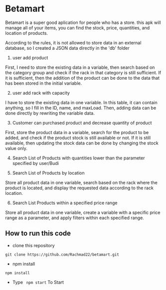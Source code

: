 # Betamart

Betamart is a super good aplication for people who has a store. this apk will manage all of your items, you can find the stock, price, quantities, and location of products.

According to the rules, it is not allowed to store data in an external database, so I created a JSON data directly in the 'db' folder

1. user add product

First, I need to store the existing data in a variable, then search based on the category group and check if the rack in that category is still sufficient. If it is sufficient, then the addition of the product can be done to the data that has been stored in the initial variable.

2. user add rack with capacity

I have to store the existing data in one variable. In this table, it can contain anything, so I fill in the ID, name, and maxLoad. Then, adding data can be done directly by rewriting the variable data.

3. Customer can purchased product and decrease quantity of product

First, store the product data in a variable, search for the product to be added, and check if the product stock is still available or not. If it is still available, then updating the stock data can be done by changing the stock value only.

4. Search List of Products with quantities lower than the parameter specified by user/Budi



5. Search List of Products by location

Store all product data in one variable, search based on the rack where the product is located, and display the requested data according to the rack location.

6. Search List Products within a specified price range

Store all product data in one variable, create a variable with a specific price range as a parameter, and apply filters within each specified range.



## How to run this code

- clone this repository
```
git clone https://github.com/Rachmad22/betamart.git
```
- npm install
```
npm install
```
- Type ` npm start` To Start